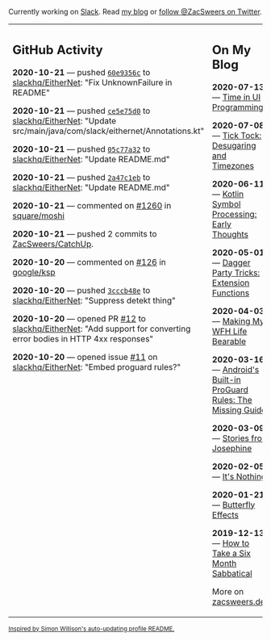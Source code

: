 Currently working on [Slack](https://slack.com/). Read [my blog](https://zacsweers.dev/) or [follow @ZacSweers on Twitter](https://twitter.com/ZacSweers).

<table><tr><td valign="top" width="60%">

## GitHub Activity
<!-- githubActivity starts -->
**2020-10-21** — pushed [`60e9356c`](https://github.com/slackhq/EitherNet/commit/60e9356c1be32514503fdf868413e8e36174b216) to [slackhq/EitherNet](https://api.github.com/repos/slackhq/EitherNet): "Fix UnknownFailure in README"

**2020-10-21** — pushed [`ce5e75d0`](https://github.com/slackhq/EitherNet/commit/ce5e75d03fbac102a07f86d90cbb7c39d77d5453) to [slackhq/EitherNet](https://api.github.com/repos/slackhq/EitherNet): "Update src/main/java/com/slack/eithernet/Annotations.kt"

**2020-10-21** — pushed [`05c77a32`](https://github.com/slackhq/EitherNet/commit/05c77a32d2ca2af7216d58fc94d264a80ff26cf4) to [slackhq/EitherNet](https://api.github.com/repos/slackhq/EitherNet): "Update README.md"

**2020-10-21** — pushed [`2a47c1eb`](https://github.com/slackhq/EitherNet/commit/2a47c1eb8a4d098ef613962db4d6a431bcb84823) to [slackhq/EitherNet](https://api.github.com/repos/slackhq/EitherNet): "Update README.md"

**2020-10-21** — commented on [#1260](https://github.com/square/moshi/issues/1260#issuecomment-713718273) in [square/moshi](https://api.github.com/repos/square/moshi)

**2020-10-21** — pushed 2 commits to [ZacSweers/CatchUp](https://api.github.com/repos/ZacSweers/CatchUp).

**2020-10-20** — commented on [#126](https://github.com/google/ksp/issues/126#issuecomment-713118756) in [google/ksp](https://api.github.com/repos/google/ksp)

**2020-10-20** — pushed [`3cccb48e`](https://github.com/slackhq/EitherNet/commit/3cccb48e98629231afc1d3fb543ecd6d2766d18a) to [slackhq/EitherNet](https://api.github.com/repos/slackhq/EitherNet): "Suppress detekt thing"

**2020-10-20** — opened PR [#12](https://api.github.com/repos/slackhq/EitherNet/pulls/12) to [slackhq/EitherNet](https://api.github.com/repos/slackhq/EitherNet): "Add support for converting error bodies in HTTP 4xx responses"

**2020-10-20** — opened issue [#11](https://api.github.com/repos/slackhq/EitherNet/issues/11) on [slackhq/EitherNet](https://api.github.com/repos/slackhq/EitherNet): "Embed proguard rules?"
<!-- githubActivity ends -->
</td><td valign="top" width="40%">

## On My Blog
<!-- blog starts -->
**2020-07-13** — [Time in UI Programming](https://www.zacsweers.dev/time-in-ui/)

**2020-07-08** — [Tick Tock: Desugaring and Timezones](https://www.zacsweers.dev/ticktock-desugaring-timezones/)

**2020-06-11** — [Kotlin Symbol Processing: Early Thoughts](https://www.zacsweers.dev/kotlin-symbol-processor-early-thoughts/)

**2020-05-01** — [Dagger Party Tricks: Extension Functions](https://www.zacsweers.dev/dagger-party-tricks-extension-functions/)

**2020-04-03** — [Making My WFH Life Bearable](https://www.zacsweers.dev/making-wfh-life-bearable/)

**2020-03-16** — [Android's Built-in ProGuard Rules: The Missing Guide](https://www.zacsweers.dev/android-proguard-rules/)

**2020-03-09** — [Stories from Josephine](https://www.zacsweers.dev/stories-from-josephine/)

**2020-02-05** — [It's Nothing](https://www.zacsweers.dev/its-nothing/)

**2020-01-21** — [Butterfly Effects](https://www.zacsweers.dev/butterfly-effects/)

**2019-12-13** — [How to Take a Six Month Sabbatical](https://www.zacsweers.dev/how-to-take-a-six-month-sabbatical/)
<!-- blog ends -->
More on [zacsweers.dev](https://zacsweers.dev/)
</td></tr></table>

<sub><a href="https://simonwillison.net/2020/Jul/10/self-updating-profile-readme/">Inspired by Simon Willison's auto-updating profile README.</a></sub>